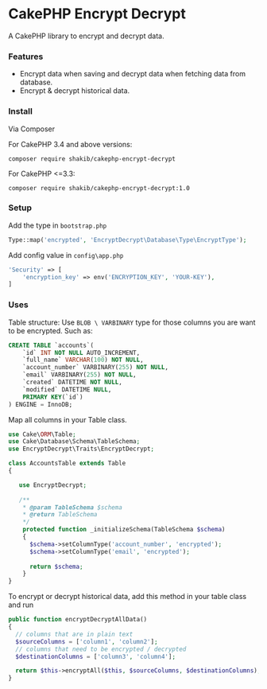 # CakePHP Encrypt Decrypt
A CakePHP library to encrypt and decrypt data. 

### Features

- Encrypt data when saving and decrypt data when fetching data from database.
- Encrypt & decrypt historical data.

### Install

Via Composer

For CakePHP 3.4 and above versions:

`composer require shakib/cakephp-encrypt-decrypt`

For CakePHP <=3.3:

`composer require shakib/cakephp-encrypt-decrypt:1.0`

### Setup

Add the type in `bootstrap.php`
``` php
Type::map('encrypted', 'EncryptDecrypt\Database\Type\EncryptType');
```
Add config value in `config\app.php`
``` php
'Security' => [
    'encryption_key' => env('ENCRYPTION_KEY', 'YOUR-KEY'),
]
```

### Uses
Table structure: Use `BLOB \ VARBINARY` type for those columns you are want to be encrypted. Such as:
``` sql
CREATE TABLE `accounts`(
    `id` INT NOT NULL AUTO_INCREMENT,
    `full_name` VARCHAR(100) NOT NULL,    
    `account_number` VARBINARY(255) NOT NULL,    
    `email` VARBINARY(255) NOT NULL,    
    `created` DATETIME NOT NULL,
    `modified` DATETIME NULL,
    PRIMARY KEY(`id`)
) ENGINE = InnoDB;
```

Map all columns in your Table class.
``` php
use Cake\ORM\Table;
use Cake\Database\Schema\TableSchema;
use EncryptDecrypt\Traits\EncryptDecrypt;

class AccountsTable extends Table
{

   use EncryptDecrypt;
    
   /**
    * @param TableSchema $schema
    * @return TableSchema
    */
    protected function _initializeSchema(TableSchema $schema)
    {
      $schema->setColumnType('account_number', 'encrypted');
      $schema->setColumnType('email', 'encrypted');
      
      return $schema;
    }
}
```

To encrypt or decrypt historical data, add this method in your table class and run
``` php
public function encryptDecryptAllData()
{
  // columns that are in plain text
  $sourceColumns = ['column1', 'column2']; 	
  // columns that need to be encrypted / decrypted
  $destinationColumns = ['column3', 'column4'];

  return $this->encryptAll($this, $sourceColumns, $destinationColumns);
}
```

